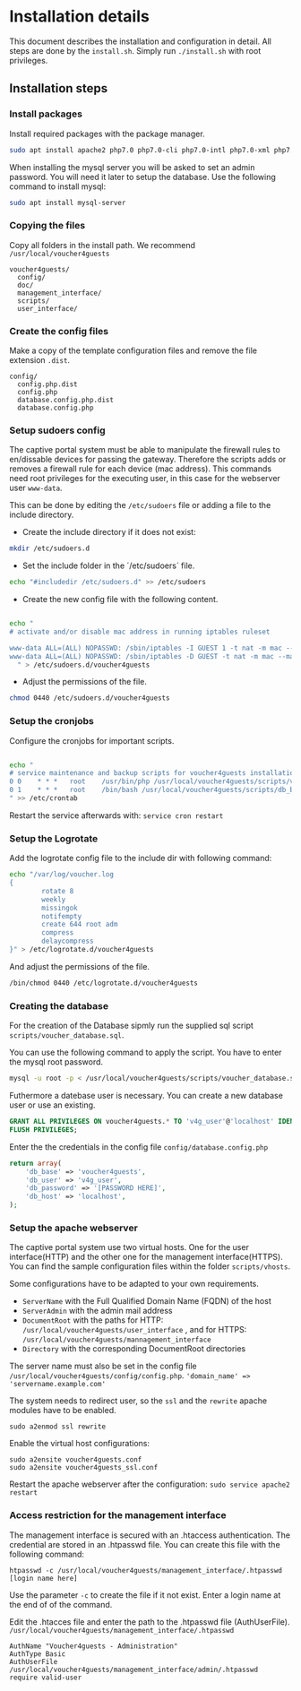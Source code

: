 # Installation details

This document describes the installation and configuration in detail. All steps are done by the `install.sh`. 
Simply run  `./install.sh` with root privileges.  

## Installation steps

### Install packages

Install required packages with the package manager.
```bash 
sudo apt install apache2 php7.0 php7.0-cli php7.0-intl php7.0-xml php7.0-xmlrpc libapache2-mod-php7.0 php7.0-mysql apache2-utils
```

When installing the mysql server you will be asked to set an admin password. You will need it later to setup the 
database. Use the following command to install mysql:
```bash
sudo apt install mysql-server
```

### Copying the files

Copy all folders in the install path. We recommend `/usr/local/voucher4guests` 

```
voucher4guests/
  config/
  doc/
  management_interface/ 
  scripts/ 
  user_interface/ 
```

### Create the config files

Make a copy of the template configuration files and remove the file extension `.dist`.

```
config/
  config.php.dist
  config.php
  database.config.php.dist
  database.config.php    
```

### Setup sudoers config

The captive portal system must be able to manipulate the firewall rules to en/dissable devices for passing the gateway.
Therefore the scripts adds or removes a firewall rule for each device (mac address). 
This commands need root privileges for the executing user, in this case for the webserver user `www-data`.

This can be done by editing the `/etc/sudoers` file or adding a file to the include directory. 
- Create the include directory if it does not exist:

```bash
mkdir /etc/sudoers.d
```
- Set the include folder in the ´/etc/sudoers´ file. 
```bash
echo "#includedir /etc/sudoers.d" >> /etc/sudoers
```
- Create the new config file with the following content.  
```bash

echo "
# activate and/or disable mac address in running iptables ruleset

www-data ALL=(ALL) NOPASSWD: /sbin/iptables -I GUEST 1 -t nat -m mac --mac-source ??\:??\:??\:??\:??\:?? -j ACCEPT
www-data ALL=(ALL) NOPASSWD: /sbin/iptables -D GUEST -t nat -m mac --mac-source ??\:??\:??\:??\:??\:?? -j ACCEPT
  " > /etc/sudoers.d/voucher4guests
```

- Adjust the permissions of the file.

```bash
chmod 0440 /etc/sudoers.d/voucher4guests
```

### Setup the cronjobs

Configure the cronjobs for important scripts.

```bash

echo "
# service maintenance and backup scripts for voucher4guests installation
0 0    * * *   root    /usr/bin/php /usr/local/voucher4guests/scripts/voucher_control.php >> /var/log/voucher.log
0 1    * * *   root    /bin/bash /usr/local/voucher4guests/scripts/db_backup.sh > /dev/null
" >> /etc/crontab
```

Restart the service afterwards with: `service cron restart`
 
### Setup the Logrotate

Add the logrotate config file to the include dir with following command:
```bash
echo "/var/log/voucher.log
{
        rotate 8
        weekly
        missingok
        notifempty
        create 644 root adm
        compress
        delaycompress
}" > /etc/logrotate.d/voucher4guests
```

And adjust the permissions of the file.
```bash
/bin/chmod 0440 /etc/logrotate.d/voucher4guests
```
 
 
### Creating the database

For the creation of the Database sipmly run the supplied sql script `scripts/voucher_database.sql`.

You can use the following command to apply the script. You have to enter the mysql root password.
```bash
mysql -u root -p < /usr/local/voucher4guests/scripts/voucher_database.sql
```
 
Futhermore a datebase user is necessary. You can create a new database user or use an existing.
```sql
GRANT ALL PRIVILEGES ON voucher4guests.* TO 'v4g_user'@'localhost' IDENTIFIED BY '[PASSWORD HERE]'; 
FLUSH PRIVILEGES; 
```

Enter the the credentials in the config file `config/database.config.php`
```php
return array(
    'db_base' => 'voucher4guests',
    'db_user' => 'v4g_user',
    'db_password' => '[PASSWORD HERE]',
    'db_host' => 'localhost',
);
```

### Setup the apache webserver

The captive portal system use two virtual hosts. One for the user interface(HTTP) and the other one for the management
interface(HTTPS). You can find the sample configuration files within the folder `scripts/vhosts`.

Some configurations have to be adapted to your own requirements.

 - `ServerName` with the Full Qualified Domain Name (FQDN) of the host
 - `ServerAdmin` with the admin mail address
 - `DocumentRoot`  with the paths for HTTP: `/usr/local/voucher4guests/user_interface` ,
    and for HTTPS: `/usr/local/voucher4guests/mannagement_interface`
 - `Directory` with the corresponding DocumentRoot directories
 
The server name must also be set in the config file `/usr/local/voucher4guests/config/config.php`.
`'domain_name' => 'servername.example.com'`

The system needs to redirect user, so the `ssl` and the `rewrite` apache modules have to be enabled.
```
sudo a2enmod ssl rewrite
```


Enable the virtual host configurations:
```
sudo a2ensite voucher4guests.conf
sudo a2ensite voucher4guests_ssl.conf
``` 

Restart the apache webserver after the configuration: `sudo service apache2 restart`


### Access restriction for the management interface

The management interface is secured with an .htaccess authentication. 
The credential are stored in an .htpasswd file. You can create this file
with the following command:
```
htpasswd -c /usr/local/voucher4guests/management_interface/.htpasswd [login name here]
```
Use the parameter `-c` to create the file if it not exist. Enter a login name at the end of
of the command.
 
Edit the .htacces file and enter the path to the .htpasswd file (AuthUserFile).
`/usr/local/voucher4guests/management_interface/.htpasswd`
```
AuthName "Voucher4guests - Administration"
AuthType Basic
AuthUserFile /usr/local/voucher4guests/management_interface/admin/.htpasswd
require valid-user
```
 
 
 
 
 
 
 
 
 
 
 
 
 
 
 
 
 
 